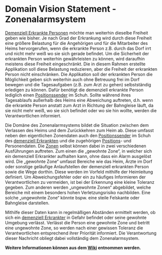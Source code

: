 # Domain Vision Statement - Zonenalarmsystem
[Demenziell Erkrankte Personen](https://fae.archi-lab.io/glossary/2019/11/15/Glossary-dementiell-Erkrankter.html) möchte man weiterhin dieselbe Freiheit geben wie bisher. Je nach Grad der Erkrankung wird durch diese Freiheit eine größere Belastung für die Angehörigen und für die Mitarbeiter des Heims hervorgerufen, wenn die erkrankte Person z.B. durch das Dorf irrt und nicht mehr weiß wo sie sich gerade befindet. Um die Sicherheit der erkrankten Person weiterhin gewährleisten zu können, wird daraufhin meistens diese Freiheit eingeschränkt.
Die in diesem Rahmen erstellte Applikation soll diese Belastung reduzieren, aber die Freiheit der erkrankten Person nicht einschränken. Die Applikation soll der erkrankten Person die Möglichkeit geben sich weiterhin auch ohne Betreuung frei im Dorf bewegen und die Tagesaufgaben (z.B. zum Arzt zu gehen) selbstständig erledigen zu können. Dafür benötigt die demenziell erkrankte Person lediglich einen [Positionssender](https://fae.archi-lab.io/glossary/2019/11/15/Glossary-Positionssender.html) im Schuh. Sollte während ihres Tagesablaufs außerhalb des Heims eine Abweichung auftreten, d.h. wenn die erkrankte Person anstatt zum Arzt in Richtung der Bahngleise läuft, da sie nicht mehr weiß, wo sie sich befindet oder wo sie hin wollte, werden die Verantwortlichen informiert.

Die Domäne des Zonenalarmsystems bildet die Situation zwischen dem Verlassen des Heims und dem Zurückkehren zum Heim ab. Diese umfasst neben den eigentlichen Zonendaten auch den [Positionssender](https://fae.archi-lab.io/glossary/2019/11/15/Glossary-Positionssender.html) im Schuh des [demenziell Erkrankten](https://fae.archi-lab.io/glossary/2019/11/15/Glossary-dementiell-Erkrankter.html) und die zugehörigen [Positions](https://fae.archi-lab.io/glossary/2019/11/05/Glossary-Position.html)- und Personendaten. Die [Zonen](https://fae.archi-lab.io/glossary/2019/11/15/Glossary-Zone.html) selbst können dabei in zwei verschiedenen Ausführungen auftreten. Zum einen die „gewohnte Zone“, in welcher sich ein demenziell Erkrankter aufhalten kann, ohne dass ein Alarm ausgelöst wird. Die „gewohnte Zone“ umfasst Bereiche wie das Heim, Ärzte im Dorf oder sonstige geläufige Anlaufstellen der demenziell erkrankten Person sowie die Wege dorthin. Diese werden im Vorfeld mithilfe der Heimleitung definiert. Um Abweichungsfehler oder ein zu häufiges Informieren der Verantwortlichen zu vermeiden, ist bei der Erkennung eine kleine Toleranz gegeben. Zum anderen werden „ungewohnte Zonen“ abgebildet, welche Bereiche mit einem besonders hohen Verletzungsrisiko nachbilden. Eine solche „ungewohnte Zone“ könnte bspw. eine steile Felskante oder Bahngleise darstellen.

Mithilfe dieser Daten kann in regelmäßigen Abständen ermittelt werden, ob sich ein [demenziell Erkrankter](https://fae.archi-lab.io/glossary/2019/11/15/Glossary-dementiell-Erkrankter.html) in Gefahr befindet oder seine gewohnte Umgebung verlässt. Verlässt die Person eine gewohnte Zone und betritt eine ungewohnte Zone, so werden nach einer gewissen Toleranz die Verantwortlichen entsprechend ihrer Priorität informiert. Die Verantwortung dieser Nachricht obliegt dabei vollständig dem Zonenalarmsystem.


**Weitere Informationen können aus dem [Wiki](https://github.com/Archi-Lab-FAE/fae-team-2-documentation/wiki) entnommen werden.**

<!--#### Anmerkungen SB 29.11. (bitte nach Bearbeitung löschen)
* Das README sollte die "Eintrittskarte" in das Repo bieten. Hierhin gehört:
   * das Domain Vision Statement - in einer Form, dass ein **Außenstehender** versteht, worum es geht.
   * Hinweise auf Weiterlesen (Wiki)-->


<!--
#### Anmerkungen SB 15.11. (bitte nach Bearbeitung löschen)
* Dokumentation Events / Domain Model: 
    * wie mappen die Events auf die Entitäten Ihres Datenmodells?
    * wo sind die Events dokumentiert?
-->
<!--
# fae-team-2-documentation

In this repository all decisions concerning only team 2 should be documented.

## Usage
To create a new entry first create a markdown file according to the following template.

```
Filename: YYYY-MM-DD-TITLE.md
Example: 2019-09-12-Example.md
```

Attention: Each title must be unique, so the file is always found.

After you have created the file, the server needs some metadata to properly assign the entry. The metadata must be at the top of the file.

### Metadata
```
---
layout: post
title: The title // This does not have to be the same as the file name!
author: The name of the author // optional
categories: team2 // The Team Specific Category
---
```

Following the metadata comes the actual content. Once you commit and push an entry, the server is refreshed and provides the new entry.
-->
